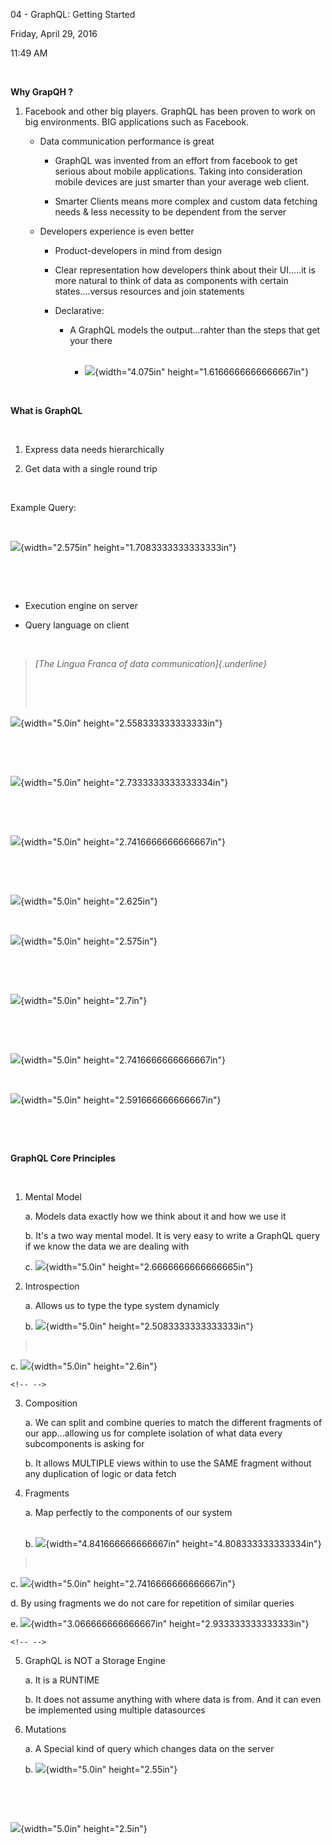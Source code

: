 04 - GraphQL: Getting Started

Friday, April 29, 2016

11:49 AM

 

**Why GrapQH ?**

1.  Facebook and other big players. GraphQL has been proven to work on big environments. BIG applications such as Facebook.

    -   Data communication performance is great

        -   GraphQL was invented from an effort from facebook to get serious about mobile applications. Taking into consideration mobile devices are just smarter than your average web client.

        -   Smarter Clients means more complex and custom data fetching needs & less necessity to be dependent from the server

    -   Developers experience is even better

        -   Product-developers in mind from design

        -   Clear representation how developers think about their UI.....it is more natural to think of data as components with certain states....versus resources and join statements

        -   Declarative:

            -   A GraphQL models the output...rahter than the steps that get your there\
                 

                -   ![](003_04_-_GraphQL-_Getting_Started_000.png){width="4.075in" height="1.6166666666666667in"}

 

**What is GraphQL**

 

1.  Express data needs hierarchically

2.  Get data with a single round trip

 

Example Query:

 

![](003_04_-_GraphQL-_Getting_Started_001.png){width="2.575in" height="1.7083333333333333in"}

 

 

-   Execution engine on server

-   Query language on client

 

> *[The Lingua Franca of data communication]{.underline}*
>
>  
>
>  

![](003_04_-_GraphQL-_Getting_Started_002.png){width="5.0in" height="2.558333333333333in"}

 

 

![](003_04_-_GraphQL-_Getting_Started_003.png){width="5.0in" height="2.7333333333333334in"}

 

 

![](003_04_-_GraphQL-_Getting_Started_004.png){width="5.0in" height="2.7416666666666667in"}

 

 

![](003_04_-_GraphQL-_Getting_Started_005.png){width="5.0in" height="2.625in"}

 

![](003_04_-_GraphQL-_Getting_Started_006.png){width="5.0in" height="2.575in"}

 

 

![](003_04_-_GraphQL-_Getting_Started_007.png){width="5.0in" height="2.7in"}

 

 

![](003_04_-_GraphQL-_Getting_Started_008.png){width="5.0in" height="2.7416666666666667in"}

 

![](003_04_-_GraphQL-_Getting_Started_009.png){width="5.0in" height="2.591666666666667in"}

 

 

**GraphQL Core Principles**

 

1.  Mental Model

    a.  Models data exactly how we think about it and how we use it

    b.  It's a two way mental model. It is very easy to write a GraphQL query if we know the data we are dealing with

    c.  ![](003_04_-_GraphQL-_Getting_Started_010.png){width="5.0in" height="2.6666666666666665in"}

2.  Introspection

    a.  Allows us to type the type system dynamicly

    b.  ![](003_04_-_GraphQL-_Getting_Started_011.png){width="5.0in" height="2.5083333333333333in"}

>  

c.  ![](003_04_-_GraphQL-_Getting_Started_012.png){width="5.0in" height="2.6in"}

```{=html}
<!-- -->
```
3.  Composition

    a.  We can split and combine queries to match the different fragments of our app...allowing us for complete isolation of what data every subcomponents is asking for

    b.  It allows MULTIPLE views within to use the SAME fragment without any duplication of logic or data fetch

4.  Fragments

    a.  Map perfectly to the components of our system\
         

    b.  ![](003_04_-_GraphQL-_Getting_Started_013.png){width="4.841666666666667in" height="4.808333333333334in"}

>  

c.  ![](003_04_-_GraphQL-_Getting_Started_014.png){width="5.0in" height="2.7416666666666667in"}

d.  By using fragments we do not care for repetition of similar queries

e.  ![](003_04_-_GraphQL-_Getting_Started_015.png){width="3.066666666666667in" height="2.933333333333333in"}

```{=html}
<!-- -->
```
5.  GraphQL is NOT a Storage Engine

    a.  It is a RUNTIME

    b.  It does not assume anything with where data is from. And it can even be implemented using multiple datasources

6.  Mutations

    a.  A Special kind of query which changes data on the server

    b.  ![](003_04_-_GraphQL-_Getting_Started_016.png){width="5.0in" height="2.55in"}

 

 

![](003_04_-_GraphQL-_Getting_Started_017.png){width="5.0in" height="2.5in"}
